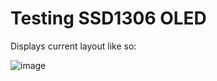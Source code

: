 # Testing SSD1306 OLED 
Displays current layout like so: 

![image](https://user-images.githubusercontent.com/33560291/103701632-397c5580-4f5b-11eb-8bea-99422333a367.jpg)

